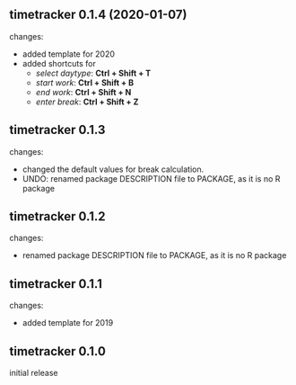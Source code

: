## timetracker 0.1.4 (2020-01-07)

changes:
  - added template for 2020
  - added shortcuts for 
    + *select daytype*: **Ctrl + Shift + T**
    + *start work*: **Ctrl + Shift + B**
    + *end work*: **Ctrl + Shift + N**
    + *enter break*: **Ctrl + Shift + Z**


## timetracker 0.1.3

changes:
  - changed the default values for break calculation.
  - UNDO: renamed package DESCRIPTION file to PACKAGE, as it is no R package


## timetracker 0.1.2

changes:
  - renamed package DESCRIPTION file to PACKAGE, as it is no R package


## timetracker 0.1.1

changes:
  - added template for 2019


## timetracker 0.1.0

initial release

